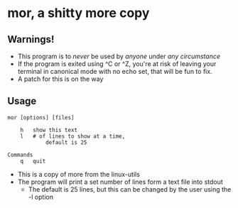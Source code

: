 # mor, a shitty more copy

## Warnings!

* This program is to _never_ be used by _anyone_ under _any circumstance_
* If the program is exited using \^C or \^Z, you're at risk of leaving your terminal in canonical mode with no echo set, that will be fun to fix.
* A patch for this is on the way

## Usage

```
mor [options] [files]

	h	show this text
	l	# of lines to show at a time,
	        default is 25

Commands
	q	quit
```	
* This is a copy of more from the linux-utils
* The program will print a set number of lines form a text file into stdout
	- The default is 25 lines, but this can be changed by the user using the -l option